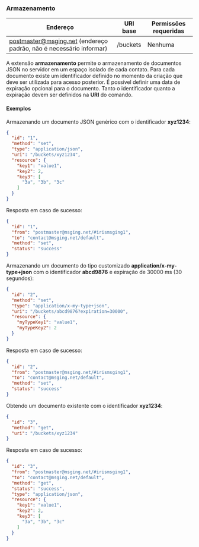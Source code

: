 ### Armazenamento
| Endereço              | URI base     | Permissões requeridas   | 
|-----------------------|--------------|-------------------------|
| postmaster@msging.net (endereço padrão, não é necessário informar) | /buckets | Nenhuma                 |

A extensão **armazenamento** permite o armazenamento de documentos JSON no servidor em um espaço isolado de cada contato. Para cada documento existe um identificador definido no momento da criação que deve ser utilizada para acesso posterior. É possível definir uma data de expiração opcional para o documento. Tanto o identificador quanto a expiração devem ser definidos na **URI** do comando.

#### Exemplos
Armazenando um documento JSON genérico com o identificador **xyz1234**:

```json
{  
  "id": "1",
  "method": "set",
  "type": "application/json",
  "uri": "/buckets/xyz1234",
  "resource": {  
    "key1": "value1",
    "key2": 2,
    "key3": [  
      "3a", "3b", "3c"
    ]
  }
}
```
Resposta em caso de sucesso:
```json
{
  "id": "1",
  "from": "postmaster@msging.net/#irismsging1",
  "to": "contact@msging.net/default",
  "method": "set",
  "status": "success"
}
```

Armazenando um documento do tipo customizado **application/x-my-type+json** com o identificador **abcd9876** e expiração de 30000 ms (30 segundos):

```json
{  
  "id": "2",
  "method": "set",
  "type": "application/x-my-type+json",
  "uri": "/buckets/abcd9876?expiration=30000",
  "resource": {  
    "myTypeKey1": "value1",
    "myTypeKey2": 2
  }
}
```
Resposta em caso de sucesso:
```json
{
  "id": "2",
  "from": "postmaster@msging.net/#irismsging1",
  "to": "contact@msging.net/default",
  "method": "set",
  "status": "success"
}
```

Obtendo um documento existente com o identificador **xyz1234**:

```json
{  
  "id": "3",
  "method": "get",
  "uri": "/buckets/xyz1234"
}
```
Resposta em caso de sucesso:
```json
{
  "id": "3",
  "from": "postmaster@msging.net/#irismsging1",
  "to": "contact@msging.net/default",
  "method": "get",
  "status": "success",
  "type": "application/json",
  "resource": {  
    "key1": "value1",
    "key2": 2,
    "key3": [  
      "3a", "3b", "3c"
    ]
  }  
}
```
